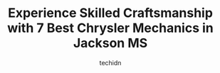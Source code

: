 ---
layout: ampstory
image: https://images.unsplash.com/photo-1639664148649-3c0fa2ee24b0?ixlib=rb-4.0.3&ixid=MnwxMjA3fDB8MHxwaG90by1wYWdlfHx8fGVufDB8fHx8&auto=format&fit=crop&w=640&h=853&q=80
author: techidn
featured: false
description: Searching for the finest Chrysler Mechanic in Jackson MS, USA? Look no further than the 7 best Chrysler Mechanic in the area, where youll find a team of highly qualified professionals ready
title: Experience Skilled Craftsmanship with 7 Best Chrysler Mechanics in Jackson MS
cover:
   title: Experience Skilled Craftsmanship with 7 Best Chrysler Mechanics in Jackson MS
   subtitle: Rickpate
   background: https://images.unsplash.com/photo-1639664148649-3c0fa2ee24b0?ixlib=rb-4.0.3&ixid=MnwxMjA3fDB8MHxwaG90by1wYWdlfHx8fGVufDB8fHx8&auto=format&fit=crop&w=640&h=853&q=80

pages: 
 - layout: thirds
   top: <h1>#1 Freeman Auto Repair Inc</h1>
   bottom: "<p>Ive used Freemans auto repair for years.  You can TRUST that they will be honest with you and do the work right the first time.  Freddy has retired, but he has left</p>"
   background: https://www.knot35.com/toplist/wp-content/uploads/2023/06/best-chrysler-mechanic-1-in-jackson-ms-1685833032.jpeg
   backgroundblur: true
 - layout: thirds
   top: <h1>#2 A MOBILE MECHANIC SERVICES</h1>
   bottom: "<p>270 Marla Ave, Jackson, MS 39204, United States</p>"
   background: https://www.knot35.com/toplist/wp-content/uploads/2023/06/best-chrysler-mechanic-2-in-jackson-ms-1685833032.jpeg
   cta:
      link: https://www.knot35.com/toplist/experience-skilled-craftsmanship-with-7-best-chrysler-mechanics-in-jackson-ms/
      text: Experience Skilled Craftsmanship with 7 Best Chrysler Mechanics in Jackson MS
 - layout: thirds
   top: <h1>#3 Automotive Group</h1>
   bottom: "<p>789 Harris St, Jackson, MS 39202, United States</p>"
   background: https://www.knot35.com/toplist/wp-content/uploads/2023/06/best-chrysler-mechanic-3-in-jackson-ms-1685833032.jpeg
   cta:
      link: https://www.knot35.com/toplist/experience-skilled-craftsmanship-with-7-best-chrysler-mechanics-in-jackson-ms/
      text: Experience Skilled Craftsmanship with 7 Best Chrysler Mechanics in Jackson MS
 - layout: thirds
   top: <h1>#4 PRESTIGE AUTO SALES & SERVICE LLC</h1>
   bottom: "<p>2265 US-80, Jackson, MS 39204, United States</p>"
   background: https://images.unsplash.com/photo-1533735380053-eb8d0759b24a?ixlib=rb-4.0.3&ixid=MnwxMjA3fDB8MHxwaG90by1wYWdlfHx8fGVufDB8fHx8&auto=format&fit=crop&w=640&h=853&q=80
   cta:
      link: https://www.knot35.com/toplist/experience-skilled-craftsmanship-with-7-best-chrysler-mechanics-in-jackson-ms/
      text: Experience Skilled Craftsmanship with 7 Best Chrysler Mechanics in Jackson MS
 - layout: thirds
   top: <h1>#5 Mc Elroys Auto Repair Shop</h1>
   bottom: "<p>2408 Martin Luther King Jr Dr, Jackson, MS 39213, United States</p>"
   background: https://plus.unsplash.com/premium_photo-1664640458616-3c74f8cb4589?ixlib=rb-4.0.3&ixid=MnwxMjA3fDB8MHxwaG90by1wYWdlfHx8fGVufDB8fHx8&auto=format&fit=crop&w=640&h=853&q=80
   cta:
      link: https://www.knot35.com/toplist/experience-skilled-craftsmanship-with-7-best-chrysler-mechanics-in-jackson-ms/
      text: Experience Skilled Craftsmanship with 7 Best Chrysler Mechanics in Jackson MS
 - layout: thirds
   top: <h1>#6 A 1 Nee Lee Auto Electric</h1>
   bottom: "<p>1404 S Gallatin St, Jackson, MS 39201, United States</p>"
   background: https://images.unsplash.com/photo-1509114397022-ed747cca3f65?ixlib=rb-4.0.3&ixid=MnwxMjA3fDB8MHxwaG90by1wYWdlfHx8fGVufDB8fHx8&auto=format&fit=crop&w=640&h=853&q=80
   cta:
      link: https://www.knot35.com/toplist/experience-skilled-craftsmanship-with-7-best-chrysler-mechanics-in-jackson-ms/
      text: Experience Skilled Craftsmanship with 7 Best Chrysler Mechanics in Jackson MS
 - layout: thirds
   top: <h1>#7 Johns Auto Service formally Morris Import Auto Services</h1>
   bottom: "<p>1211 E Browning Dr, Jackson, MS 39209, United States</p>"
   background: https://images.unsplash.com/photo-1488554378835-f7acf46e6c98?ixlib=rb-4.0.3&ixid=MnwxMjA3fDB8MHxwaG90by1wYWdlfHx8fGVufDB8fHx8&auto=format&fit=crop&w=640&h=853&q=80
   cta:
      link: https://www.knot35.com/toplist/experience-skilled-craftsmanship-with-7-best-chrysler-mechanics-in-jackson-ms/
      text: Experience Skilled Craftsmanship with 7 Best Chrysler Mechanics in Jackson MS
 - layout: thirds
   middle: Continue reading...
   background: https://images.unsplash.com/photo-1536745287225-21d689278fd1?ixlib=rb-4.0.3&ixid=MnwxMjA3fDB8MHxwaG90by1wYWdlfHx8fGVufDB8fHx8&auto=format&fit=crop&w=640&h=853&q=80
   cta:
      link: https://www.knot35.com/toplist/experience-skilled-craftsmanship-with-7-best-chrysler-mechanics-in-jackson-ms/
      text: Experience Skilled Craftsmanship with 7 Best Chrysler Mechanics in Jackson MS
      
---